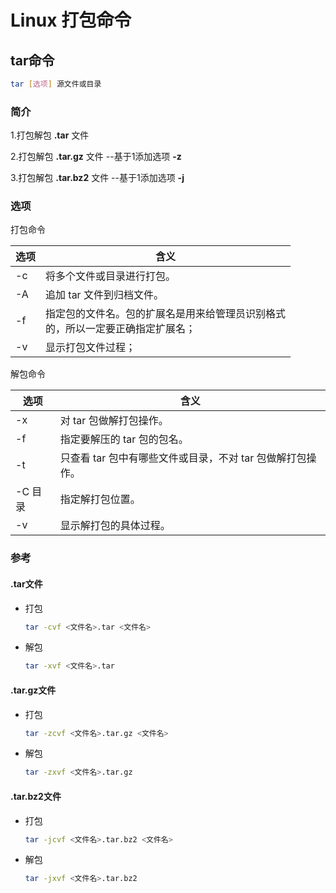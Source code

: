 # Linux 打包命令

## tar命令

```sh
tar [选项] 源文件或目录
```

### **简介**

1.打包解包 **.tar** 文件

2.打包解包 **.tar.gz** 文件 --基于1添加选项 **-z**

3.打包解包 **.tar.bz2** 文件 --基于1添加选项 **-j**

### **选项**

打包命令

| 选项 | 含义                                                         |
| ---- | ------------------------------------------------------------ |
| -c   | 将多个文件或目录进行打包。                                   |
| -A   | 追加 tar 文件到归档文件。                                    |
| -f   | 指定包的文件名。包的扩展名是用来给管理员识别格式 <br/> 的，所以一定要正确指定扩展名； |
| -v   | 显示打包文件过程；                                           |

解包命令

|选项|含义|
|-|-|
|-x|对 tar 包做解打包操作。|
|-f|指定要解压的 tar 包的包名。|
|-t|只查看 tar 包中有哪些文件或目录，不对 tar 包做解打包操作。|
|-C 目录|指定解打包位置。|
|-v|显示解打包的具体过程。|

### **参考**

#### .tar文件

- 打包

    ```sh
    tar -cvf <文件名>.tar <文件名>
    ```

- 解包

    ```sh
    tar -xvf <文件名>.tar
    ```

#### .tar.gz文件

- 打包

    ```bash
    tar -zcvf <文件名>.tar.gz <文件名>
    ```

- 解包

    ```bash
    tar -zxvf <文件名>.tar.gz
    ```

#### .tar.bz2文件

- 打包

    ```bash
    tar -jcvf <文件名>.tar.bz2 <文件名>
    ```

- 解包

    ```bash
    tar -jxvf <文件名>.tar.bz2
    ```


